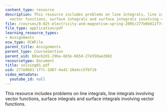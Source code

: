 ```yaml
---
content_type: resource
description: This resource includes problems on line integrals, line integrals involving
  vector functions, surface integrals and surface integrals involving vector functions.
file: /courses/8-02t-electricity-and-magnetism-spring-2005/277e0b811f7c2d874a4218e4cc5fbf19_solving01.pdf
file_type: application/pdf
learning_resource_types:
- Assignments
ocw_type: OCWFile
parent_title: Assignments
parent_type: CourseSection
parent_uid: b8acb2d1-29ba-8d3e-665d-27e550ae2602
resourcetype: Document
title: solving01.pdf
uid: 277e0b81-1f7c-2d87-4a42-18e4cc5fbf19
video_metadata:
  youtube_id: null
---
```

This resource includes problems on line integrals, line integrals involving vector functions, surface integrals and surface integrals involving vector functions.

